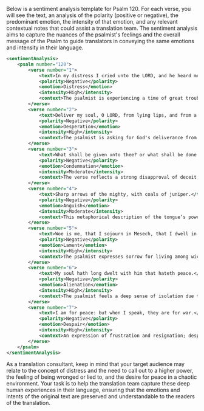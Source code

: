 Below is a sentiment analysis template for Psalm 120. For each verse, you will see the text, an analysis of the polarity (positive or negative), the predominant emotion, the intensity of that emotion, and any relevant contextual notes that could assist a translation team. The sentiment analysis aims to capture the nuances of the psalmist's feelings and the overall message of the Psalm to guide translators in conveying the same emotions and intensity in their language.

```xml
<sentimentAnalysis>
    <psalm number="120">
        <verse number="1">
            <text>In my distress I cried unto the LORD, and he heard me.</text>
            <polarity>Negative</polarity>
            <emotion>Distress</emotion>
            <intensity>High</intensity>
            <context>The psalmist is experiencing a time of great trouble and seeks relief by calling out to God.</context>
        </verse>
        <verse number="2">
            <text>Deliver my soul, O LORD, from lying lips, and from a deceitful tongue.</text>
            <polarity>Negative</polarity>
            <emotion>Desperation</emotion>
            <intensity>High</intensity>
            <context>The psalmist is asking for God's deliverance from the harm caused by others' lies and deceit.</context>
        </verse>
        <verse number="3">
            <text>What shall be given unto thee? or what shall be done unto thee, thou false tongue?</text>
            <polarity>Negative</polarity>
            <emotion>Condemnation</emotion>
            <intensity>Moderate</intensity>
            <context>The verse reflects a strong disapproval of deceit, questioning the consequences that a deceitful person will face.</context>
        </verse>
        <verse number="4">
            <text>Sharp arrows of the mighty, with coals of juniper.</text>
            <polarity>Negative</polarity>
            <emotion>Anguish</emotion>
            <intensity>Moderate</intensity>
            <context>This metaphorical description of the tongue’s power suggests that deceitful words are as painful and destructive as weapons of war.</context>
        </verse>
        <verse number="5">
            <text>Woe is me, that I sojourn in Mesech, that I dwell in the tents of Kedar!</text>
            <polarity>Negative</polarity>
            <emotion>Lament</emotion>
            <intensity>High</intensity>
            <context>The psalmist expresses sorrow for living among wicked people; Mesech and Kedar are used symbolically for barbarous and hostile environments.</context>
        </verse>
        <verse number="6">
            <text>My soul hath long dwelt with him that hateth peace.</text>
            <polarity>Negative</polarity>
            <emotion>Alienation</emotion>
            <intensity>High</intensity>
            <context>The psalmist feels a deep sense of isolation due to being surrounded by those who are opposed to peace.</context>
        </verse>
        <verse number="7">
            <text>I am for peace: but when I speak, they are for war.</text>
            <polarity>Negative</polarity>
            <emotion>Despair</emotion>
            <intensity>High</intensity>
            <context>An expression of frustration and resignation; despite the psalmist’s peaceful intentions, he is met with hostility. This contrasts his desires with the aggression of others.</context>
        </verse>
    </psalm>
</sentimentAnalysis>
```

As a translation consultant, keep in mind that your target audience may relate to the concept of distress and the need to call out to a higher power, the feeling of being wronged or lied to, and the desire for peace in a chaotic environment. Your task is to help the translation team capture these deep human experiences in their language, ensuring that the emotions and intents of the original text are preserved and understandable to the readers of the translation.